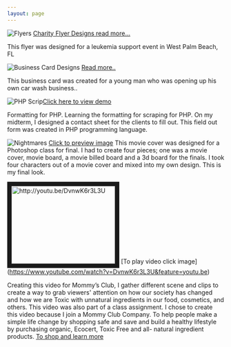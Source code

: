 ```yaml
---
layout: page
---
```


 ![Flyers](https://farm8.staticflickr.com/7363/16199081250_632e7851c5_m.jpg) [Charity Flyer Designs read more...](http:///katherinejs.aisites.com/github/index.htmlx)
<p>This flyer was designed for a leukemia support event in West Palm Beach, FL
 
![Business Card Designs](https://farm9.staticflickr.com/8583/16389610585_b097c33961_n.jpg) [Read more..](http://autowaxusa.com/)
<p>This business card was created for a young man who was opening up his own car wash business..

![PHP Scrip](https://farm8.staticflickr.com/7355/16381538956_971ec9221e_n.jpg)[Click here to view demo](http://katherinejs.aisites.com/Intro.%20to%20Scripting%20Languages/IM1403%20Midterm/im1403midterm.html)
<p> Formatting for PHP. Learning the formatting for scraping for PHP. On my midterm, I designed a contact sheet for the clients to fill out. This field out form was created in PHP programming language.

![Nightmares](https://farm9.staticflickr.com/8670/16225980997_b153152aab_n.jpg) [Click to preview image]()
This movie cover was designed for a Photoshop class for final. I had to create four pieces; one was a movie cover, movie board, a movie billed board and a 3d board for the finals. I took four characters out of a movie cover and mixed into my own design. This is my final look.

<a href="http://youtu.be/DvnwK6r3L3U" target="_blank"><img src="https://farm8.staticflickr.com/7327/15793540413_d802dff31a_n.jpg" 
alt="http://youtu.be/DvnwK6r3L3U" width="240" height="180" border="10" /></a> [To play video click image] (https://www.youtube.com/watch?v=DvnwK6r3L3U&feature=youtu.be)

Creating this video for Mommy’s Club, I gather different scene and clips to create a way to grab viewers' attention on how our society has changed and how we are Toxic with unnatural ingredients in our food, cosmetics, and others. This video was also part of a class assignment. I chose to create this video because I join a Mommy Club Company. To help people make a simple life change by shopping safe and save and build a healthy lifestyle by purchasing organic, Ecocert, Toxic Free and all- natural ingredient products.  [To shop and learn more](https://healthyhomecompany.com/freshground)
